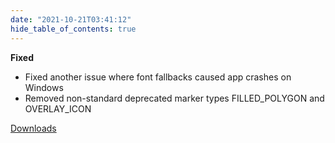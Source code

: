 ```yaml
---
date: "2021-10-21T03:41:12"
hide_table_of_contents: true
---
```

**Fixed**
- Fixed another issue where font fallbacks caused app crashes on Windows
- Removed non-standard deprecated marker types FILLED_POLYGON and OVERLAY_ICON
<!-- truncate -->
[Downloads](https://github.com/foxglove/studio/releases/tag/v0.20.1)
